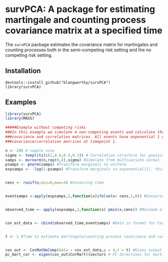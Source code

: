 survPCA: A package for estimating martingale and counting process covariance matrix at a specified time
=======================================================================================================

The `survPCA` package estimates the covariance matrix for martingales and counting processes both in the semi-competing risk setting and the no competing risk setting.

Installation
------------

``` install
devtools::install_github("blangworthy/survPCA")
library(survPCA)
```

Examples
--------

``` r
library(survPCA)
library(MASS)

#####Example without competing risks
###In this example we simulate 4 non-competing events and calculate the martingale and counting process
###covariance and correlation matrices. All events have exponential 1 distribution and we estimate the
###covariance/correlation matrices at timepoint 1.

n <- 200 # sample size
sigma <- toeplitz(c(1,0.6,0.4,0.2)) # Correlation structure for gaussian copula
samps <- mvrnorm(n,rep(0,4),sigma) #Simulate from multivariate normal
psamps <- pnorm(samps) #Transform marginals to uniform
expsamps <- -log(1-psamps) #Transform marginals to exponential(1), this is failure time


cens <- runif(n,min=0,max=4) #Censoring time


eventsamps <-apply(expsamps,2,function(x)ifelse(x< cens,1,0)) #Censoring indicator


observed_time <- apply(expsamps,2,function(x) pmin(x,cens)) #Minimum of failure time and censoring time


cov_est_data <- cbind(observed_time,eventsamps) #Data in format for CovMatNoComp function


t <- 1 #Time to estimate martingale/counting process covariance and correlation matrices


cov_out <- CovMatNoComp(data = cov_est_data,p = 4,t = t) #Gives output of martingale/counting process correlation and covariance matrices
pc_mart_cor <- eigen(cov_out$CorMart)$vectors # PC directions for martingale correlation matrix
```
